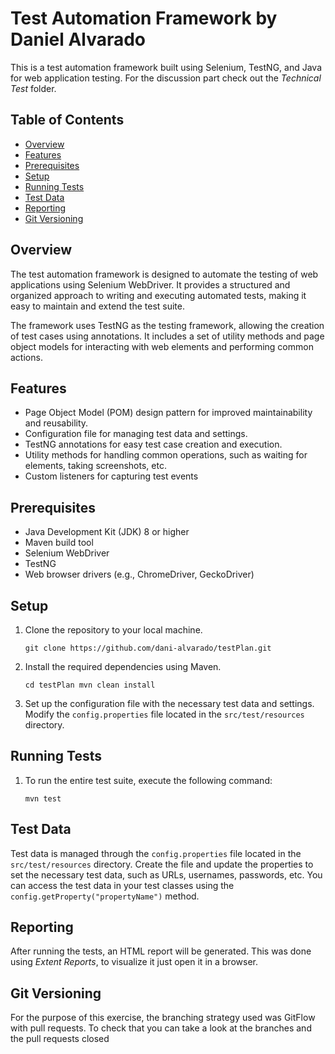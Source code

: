 # Test Automation Framework by Daniel Alvarado

This is a test automation framework built using Selenium, TestNG, and Java for web application testing. For the discussion part check out the _Technical Test_ folder.

## Table of Contents

- [Overview](#overview)
- [Features](#features)
- [Prerequisites](#prerequisites)
- [Setup](#setup)
- [Running Tests](#running-tests)
- [Test Data](#test-data)
- [Reporting](#reporting)
- [Git Versioning](#git-versioning)

## Overview

The test automation framework is designed to automate the testing of web applications using Selenium WebDriver. It provides a structured and organized approach to writing and executing automated tests, making it easy to maintain and extend the test suite.

The framework uses TestNG as the testing framework, allowing the creation of test cases using annotations. It includes a set of utility methods and page object models for interacting with web elements and performing common actions.

## Features

- Page Object Model (POM) design pattern for improved maintainability and reusability.
- Configuration file for managing test data and settings.
- TestNG annotations for easy test case creation and execution.
- Utility methods for handling common operations, such as waiting for elements, taking screenshots, etc.
- Custom listeners for capturing test events

## Prerequisites

- Java Development Kit (JDK) 8 or higher
- Maven build tool
- Selenium WebDriver
- TestNG
- Web browser drivers (e.g., ChromeDriver, GeckoDriver)

## Setup

1.  Clone the repository to your local machine.

    `git clone https://github.com/dani-alvarado/testPlan.git`

2.  Install the required dependencies using Maven.

    `cd testPlan
mvn clean install`

3.  Set up the configuration file with the necessary test data and settings. Modify the `config.properties` file located in the `src/test/resources` directory.

## Running Tests

1.  To run the entire test suite, execute the following command:

    `mvn test`

## Test Data

Test data is managed through the `config.properties` file located in the `src/test/resources` directory. Create the file and update the properties to set the necessary test data, such as URLs, usernames, passwords, etc. You can access the test data in your test classes using the `config.getProperty("propertyName")` method.

## Reporting

After running the tests, an HTML report will be generated. This was done using _Extent Reports_, to visualize it just open it in a browser.

## Git Versioning

For the purpose of this exercise, the branching strategy used was GitFlow with pull requests. To check that you can take a look at the branches and the pull requests closed